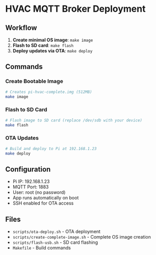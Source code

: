 # HVAC MQTT Broker Deployment

## Workflow

1. **Create minimal OS image**: `make image`
2. **Flash to SD card**: `make flash`
3. **Deploy updates via OTA**: `make deploy`

## Commands

### Create Bootable Image
```bash
# Creates pi-hvac-complete.img (512MB)
make image
```

### Flash to SD Card
```bash
# Flash image to SD card (replace /dev/sdb with your device)
make flash
```

### OTA Updates
```bash
# Build and deploy to Pi at 192.168.1.23
make deploy
```

## Configuration

- Pi IP: 192.168.1.23
- MQTT Port: 1883
- User: root (no password)
- App runs automatically on boot
- SSH enabled for OTA access

## Files

- `scripts/ota-deploy.sh` - OTA deployment
- `scripts/create-complete-image.sh` - Complete OS image creation
- `scripts/flash-usb.sh` - SD card flashing
- `Makefile` - Build commands
